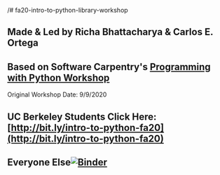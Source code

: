 /# fa20-intro-to-python-library-workshop
## Made & Led by Richa Bhattacharya & Carlos E. Ortega
## Based on Software Carpentry's [Programming with Python Workshop](https://swcarpentry.github.io/python-novice-inflammation/index.html)
Original Workshop Date: 9/9/2020

## **UC Berkeley Students Click Here: [http://bit.ly/intro-to-python-fa20](http://bit.ly/intro-to-python-fa20)**



## **Everyone Else[![Binder](https://mybinder.org/badge_logo.svg)](https://mybinder.org/v2/gh/ds-peer-consulting/fa20-intro-to-python-library-workshop/master)**
